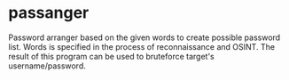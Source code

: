 # passanger
Password arranger based on the given words to create possible password list. Words is specified in the process of reconnaissance and OSINT. The result of this program can be used to bruteforce target's username/password.